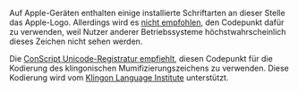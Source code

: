 Auf Apple-Geräten enthalten einige installierte Schriftarten an dieser
Stelle das Apple-Logo. Allerdings wird es [nicht empfohlen](http://hea-www.harvard.edu/~fine/OSX/unicode_apple_logo.html),
den Codepunkt dafür zu verwenden, weil Nutzer anderer Betriebssysteme
höchstwahrscheinlich dieses Zeichen nicht sehen werden.

Die [ConScript Unicode-Registratur empfiehlt](http://www.evertype.com/standards/csur/klingon.html),
diesen Codepunkt für die Kodierung des klingonischen Mumifizierungszeichens zu
verwenden. Diese Kodierung wird vom [Klingon Language
Institute](http://www.kli.org/) unterstützt.
